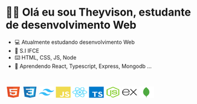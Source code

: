 # 👋🏻 Olá eu sou Theyvison, estudante de desenvolvimento Web

- 💻 Atualmente estudando desenvolvimento Web
- 🏫 S.I IFCE
- ⌨️ HTML, CSS, JS, Node
- 📖 Aprendendo React, Typescript, Express, Mongodb ... 
##

##
  
<div style="display: inline_block"><br>
    <img align="center" alt="theyvison-HTML" height="30" width="40" src="https://raw.githubusercontent.com/devicons/devicon/master/icons/html5/html5-original.svg">
    <img align="center" alt="theyvison-CSS" height="30" width="40" src="https://raw.githubusercontent.com/devicons/devicon/master/icons/css3/css3-original.svg">
  <img align="center" alt="theyvison-Tailwindcss" height="30" width="40" src="https://raw.githubusercontent.com/devicons/devicon/master/icons/tailwindcss/tailwindcss-plain.svg">
    <img align="center" alt="theyvison-Js" height="30" width="40" src="https://raw.githubusercontent.com/devicons/devicon/master/icons/javascript/javascript-plain.svg">
   <img align="center" alt="theyvison-React" height="30" width="40" src="https://raw.githubusercontent.com/devicons/devicon/master/icons/react/react-original.svg">
  <img align="center" alt="theyvison-TS" height="30" width="40" src="https://raw.githubusercontent.com/devicons/devicon/master/icons/typescript/typescript-original.svg">
  <img align="center" alt="theyvison-Node" height="30" width="40" src="https://raw.githubusercontent.com/devicons/devicon/master/icons/nodejs/nodejs-plain.svg">
  <img align="center" alt="theyvison-Express" height="30" width="40" src="https://raw.githubusercontent.com/devicons/devicon/master/icons/express/express-original.svg">
  <img align="center" alt="theyvison-Mongo" height="30" width="40" src="https://raw.githubusercontent.com/devicons/devicon/master/icons/mongodb/mongodb-plain.svg">
   
  
</div>
